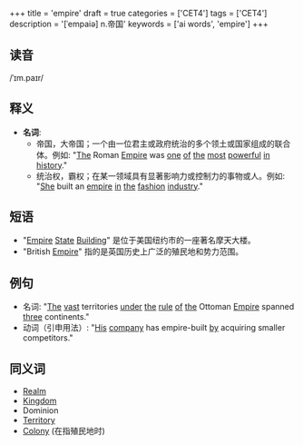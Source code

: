 +++
title = 'empire'
draft = true
categories = ['CET4']
tags = ['CET4']
description = '[ˈempaiə] n.帝国'
keywords = ['ai words', 'empire']
+++

## 读音
/ˈɪm.paɪr/

## 释义
- **名词**:
   - 帝国，大帝国；一个由一位君主或政府统治的多个领土或国家组成的联合体。例如: "[The](/post/the/) Roman [Empire](/post/empire/) was [one](/post/one/) [of](/post/of/) [the](/post/the/) [most](/post/most/) [powerful](/post/powerful/) [in](/post/in/) [history](/post/history/)."
   - 统治权，霸权；在某一领域具有显著影响力或控制力的事物或人。例如: "[She](/post/she/) built an [empire](/post/empire/) [in](/post/in/) [the](/post/the/) [fashion](/post/fashion/) [industry](/post/industry/)."

## 短语
- "[Empire](/post/empire/) [State](/post/state/) [Building](/post/building/)" 是位于美国纽约市的一座著名摩天大楼。
- "British [Empire](/post/empire/)" 指的是英国历史上广泛的殖民地和势力范围。

## 例句
- 名词: "[The](/post/the/) [vast](/post/vast/) territories [under](/post/under/) [the](/post/the/) [rule](/post/rule/) [of](/post/of/) [the](/post/the/) Ottoman [Empire](/post/empire/) spanned [three](/post/three/) continents."
- 动词（引申用法）: "[His](/post/his/) [company](/post/company/) has empire-built [by](/post/by/) acquiring smaller competitors."

## 同义词
- [Realm](/post/realm/)
- [Kingdom](/post/kingdom/)
- Dominion
- [Territory](/post/territory/)
- [Colony](/post/colony/) (在指殖民地时)
